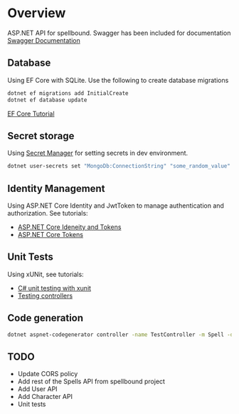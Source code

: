 # Overview

ASP.NET API for spellbound. Swagger has been included for documentation [Swagger Documentation](https://localhost:5001/swagger)

## Database

Using EF Core with SQLite.
Use the following to create database migrations

```bash
dotnet ef migrations add InitialCreate
dotnet ef database update
```

[EF Core Tutorial](https://docs.microsoft.com/en-us/ef/core/get-started/aspnetcore/new-db?tabs=netcore-cli)

## Secret storage

Using [Secret Manager](https://docs.microsoft.com/en-us/aspnet/core/security/app-secrets?view=aspnetcore-2.1&tabs=macos) for setting secrets in dev environment.

``` bash
dotnet user-secrets set "MongoDb:ConnectionString" "some_random_value" --project spellbound-api/spellbound-api.csproj
```

## Identity Management

Using ASP.NET Core Identity and JwtToken to manage authentication and authorization. See tutorials:

- [ASP.NET Core Ideneity and Tokens](https://medium.com/@ozgurgul/asp-net-core-2-0-webapi-jwt-authentication-with-identity-mysql-3698eeba6ff8)
- [ASP.NET Core Tokens](https://www.blinkingcaret.com/2017/09/06/secure-web-api-in-asp-net-core/)

## Unit Tests

Using xUNit, see tutorials:

- [C# unit testing with xunit](https://docs.microsoft.com/en-us/dotnet/core/testing/unit-testing-with-dotnet-test)
- [Testing controllers](https://docs.microsoft.com/en-us/aspnet/core/mvc/controllers/testing?view=aspnetcore-2.1)

## Code generation

```bash
dotnet aspnet-codegenerator controller -name TestController -m Spell -dc ApplicationDbConext --relativeFolderPath Controllers --useDefaultLayout --referenceScriptLibraries
```

## TODO

- Update CORS policy
- Add rest of the Spells API from spellbound project
- Add User API
- Add Character API
- Unit tests
